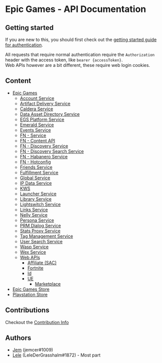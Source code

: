 # Epic Games - API Documentation

## Getting started

If you are new to this, you should first check out the [getting started guide for authentication](./EpicGames/AccountService/Authentication/README.md#getting-started).

All requests that require normal authentication require the `Authorization` header with the access token, like `bearer {accessToken}`. <br/>
Web APIs however are a bit different, these require web login cookies.

## Content

- [Epic Games](./EpicGames)
  - [Account Service](./EpicGames/AccountService)
  - [Artifact Delivery Service](./EpicGames/ArtifactDeliveryService)
  - [Caldera Service](./EpicGames/CalderaService)
  - [Data Asset Directory Service](./EpicGames/DataAssetDirectoryService)
  - [EGS Platform Service](./EpicGames/EGSPlatformService)
  - [Emerald Service](./EpicGames/EmeraldService)
  - [Events Service](./EpicGames/EventsService)
  - [FN - Service](./EpicGames/FN-Service)
  - [FN - Content API](./EpicGames/FN-Content)
  - [FN - Discovery Service](./EpicGames/FN-Discovery-Service)
  - [FN - Discovery Search Service](./EpicGames/FN-Discovery-Search-Service)
  - [FN - Habanero Service](./EpicGames/FN-Habanero-Service)
  - [FN - Hotconfig](./EpicGames/FN-Hotconfig)
  - [Friends Service](./EpicGames/FriendsService)
  - [Fulfillment Service](./EpicGames/FulfillmentService)
  - [Global Service](./EpicGames/GlobalService)
  - [IP Data Service](./EpicGames/IPDataService)
  - [KWS](./EpicGames/KWS)
  - [Launcher Service](./EpicGames/LauncherService)
  - [Library Service](./EpicGames/LibraryService)
  - [Lightswitch Service](./EpicGames/LightswitchService)
  - [Links Service](./EpicGames/LinksService)
  - [Nelly Service](./EpicGames/NellyService)
  - [Persona Service](./EpicGames/PersonaService)
  - [PRM Dialog Service](./EpicGames/PRMDialogService)
  - [Stats Proxy Service](./EpicGames/StatsProxyService)
  - [Tag Management Service](./EpicGames/TagManagementService)
  - [User Search Service](./EpicGames/UserSearchService)
  - [Wasp Service](./EpicGames/WaspService)
  - [Wex Service](./EpicGames/WexService)
  - [Web APIs](./EpicGames/Web)
    - [Affiliate (SAC)](./EpicGames/Web/Affiliate)
    - [Fortnite](./EpicGames/Web/Fortnite)
    - [Id](./EpicGames/Web/Id)
    - [UE](./EpicGames/Web/UE)
      - [Marketplace](./EpicGames/Web/UE/Marketplace)
- [Epic Games Store](./EpicGamesStore)
- [Playstation Store](./PlaystationStore)

## Contributions

Checkout the [Contribution Info](./CONTRIBUTING.md)

## Authors

- [Jem](https://twitter.com/jemfleaks) (jemcer#1009)
- [Lele](https://twitter.com/lel3x) (LeleDerGrasshalm#1872) - Most part
